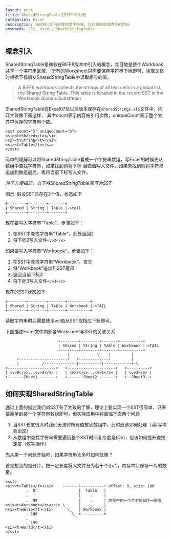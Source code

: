```yaml
---
layout: post
title: SharedStringTable在EEC中的处理
categories: Excel
description: 描述EEC如何处理共享字符串，以达到高效低内存的目标
keywords: EEC, excel, SharedStringTable
---
```


## 概念引入

SharedStringTable是微软在BIFF8版本中引入的概念，其目地是整个Workbook共享一个字符串区域，
所有的Worksheet只需要保存字符串下标即可，读取文档时根据下标值从SharedStringTable中读取相应的值。
>A BIFF8 workbook collects the strings of all text cells in a global list,
 the Shared String Table. This table is located in the record SST in the 
 Workbook Globals Substream
 
SharedStringTable在Excel07及以后版本保存在`sharedStrings.xls`文件中。内容大致像下面这样，
其中count表示内容被引用次数，uniqueCount表示整个文件中保存的字符串个数。

```$xml
<sst count="5" uniqueCount="3">
<si><t>Shared</t></si>
<si><t>String</t></si>
<si><t>Table</t></si>
</sst>
```

简单的理解可以将SharedStringTable看成一个字符串数组，写Excel的时候先从数组中查找字符串，如果找到则将下标
当做值写入文件，如果未找到则将字符串追加到数组最后，再将当前下标写入文件。

*为了方便描述，以下将SharedStringTable简写为SST*

图示: 假设SST已存在3个值，状态如下

```$xslt
+--------+--------+-------+
| Shared | String | Table |->tail
+--------+--------+-------+
```

现在要写入字符串"Table"，步骤如下：
1. 在SST中查找字符串"Table"，此处返回2
2. 将下标2写入文件`<v>2</v>`

如果要写入字符串"Workbook"，步骤如下：
1. 在SST中查找字符串"Workbook"，查无
2. 将"Workbook"追加到SST尾部
3. 返回当前下标3
4. 将下标3写入文件`<v>3</v>`

现在的SST状态如下:

```$xslt
+--------+--------+-------+----------+
| Shared | String | Table | Workbook |->TAIL
+--------+--------+-------+----------+
```

读取字符串时只需要使用val值从SST取相应下标即可。

下图描述Excel文件内部各Worksheet与SST的关联关系

```$xslt
                       +--------+--------+-------+----------+
                       | Shared | String | Table | Workbook |->TAIL
                       +--------+--------+-------+----------+
                           |            \    |         |
     +---------------------+   /---------\---+         |             
     |          /--------------|----------|------------+-\
+---------------------+   +---------------------+   +----------+
| <v>0</v>...<v>3</v> |	  | <v>2</v>...<v>1</v> |   | <v>3</v> |
+-------Sheet1--------+	  +-------Sheet2--------+   +--Sheet3--+
```

## 如何实现SharedStringTable

通过上面的描述我们对SST有了大致的了解，理论上要实现一个SST很简单，只需要简单封装一个字符串数组即可，但实际应用中将面临下面两个问题
1. 当SST长度很大时我们无法将所有值放到数组中，此时应该如何处理（读/写均会出现）
2. 从数组中查找字符串需要遍历整个SST时间复杂度是(On)，应该如何提升查找速度（仅写操作）

先从第一个问题开始吧，如果字符串太多时如何处理？

首先想到的是分片，按一定长度将大文件分为若干个小片，内存中只保存一片的数量。

```$xslt
<sst>
<si><t>Table</t></si>    ------ +----------+ offset: 0, size: 100
         .  0                   |  Table   |
         .  |                   |    .     |
         .  99                  |    .     | 内存中的一个片对应SST一段值
<si><t>Workbook</t></si> \_     |    .     |
<si><t>Hello</t></si>      \_   | Workbook |
         . 100               \_ +----------+
         .  |
         . 199
<si><t>World</t></si>
</sst>
```

